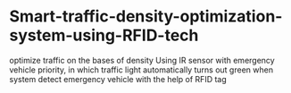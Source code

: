 # Smart-traffic-density-optimization-system-using-RFID-tech
optimize traffic on the bases of density Using IR sensor with emergency vehicle priority, in which traffic light  automatically turns out green when system detect emergency vehicle with the help of RFID tag

